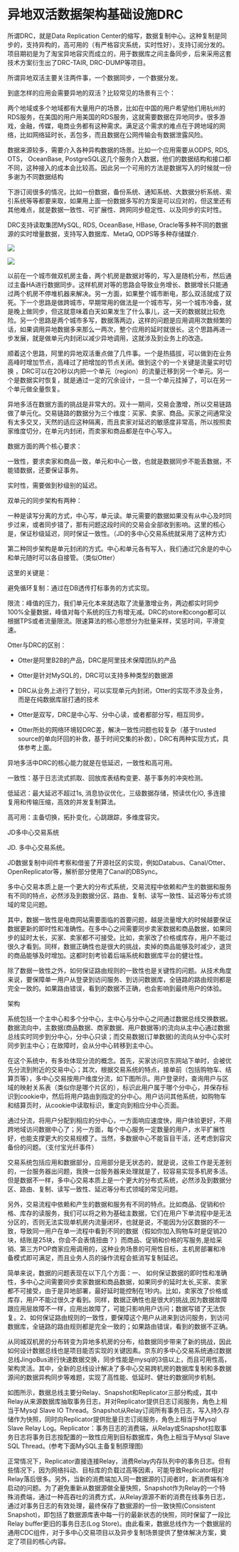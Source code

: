 # 异地双活数据架构基础设施DRC

所谓DRC，就是Data Replication Center的缩写，数据复制中心。这种复制是同步的，支持异构的，高可用的（有严格容灾系统，实时性好），支持订阅分发的。项目期初是为了淘宝异地容灾而成立的，用于数据库之间主备同步，后来采用这套技术方案衍生出了DRC-TAIR, DRC-DUMP等项目。

所谓异地双活主要关注两件事，一个数据同步，一个数据分发。

到底怎样的应用会需要异地的双活？比较常见的场景有三个：

两个地域或多个地域都有大量用户的场景，比如在中国的用户希望他们用杭州的RDS服务，在美国的用户用美国的RDS服务，这就需要数据在异地同步。很多游戏，金融，传媒，电商业务都有这种需求。满足这个需求的难点在于跨地域的网络，比如网络延时长，丢包多，而且数据在公网传输会有数据泄露风险。

数据来源较多，需要介入各种异构数据的场景。比如一个应用需要从ODPS, RDS, OTS， OceanBase, PostgreSQL这几个服务介入数据，他们的数据结构和接口都不同，这种接入的成本会比较高。因此另一个可用的方法是数据写入的时候就一份多谢为不同数据结构

下游订阅很多的情况，比如一份数据，备份系统、通知系统、大数据分析系统、索引系统等等都要来取，如果用上面一份数据多写的方案是可以应对的，但这里还有其他难点，就是数据一致性、可扩展性、跨网同步稳定性、以及同步的实时性。

DRC支持读取集团MySQL, RDS, OceanBase, HBase, Oracle等多种不同的数据源的实时增量数据，支持写入数据库、MetaQ, ODPS等多种存储媒介.

![](/meta.png)

![](/rw.png)

以前在一个城市做双机房主备，两个机房是数据对等的，写入是随机分布，然后通过主备HA进行数据同步。这样机房对等的思路会导致业务增长、数据增长只能通过两个机房不停堆机器来解决。另一方面，如果整个城市断电，那么双活就成了双死。下一个思路是做跨城市，早期常用的做法是一个城市写，另一个城市冷备，就是晚上做同步，但这就意味着白天如果发生了什么事儿，这一天的数据就比较危险。另一个思路是两个城市多写，数据落两边，这样的问题是应用调用次数频繁的话，如果调用异地数据多来那么一两次，整个应用的延时就很长。这个思路再进一步发展，就是做单元内封闭以减少异地调用，这就涉及到业务上的改造。

顺着这个思路，阿里的异地双活重点做了几件事。一个是热插拔，可以做到在业务高峰时增加节点，高峰过了把增加的节点关闭。做到这个的一个关键是流量实时切换 ，DRC可以在20秒以内把一个单元（region）的流量迁移到另一个单元。另一个是数据实时恢复，就是通过一定的冗余设计，一旦一个单元挂掉了，可以在另一个单元做全量恢复。

异地多活在数据方面的挑战是非常大的。双十一期间，交易会激增，所以交易链路做了单元化。交易链路的数据分为三个维度：买家、卖家、商品。买家之间通常没有太多交叉，天然的适应这种隔离，而且卖家对延迟的敏感度非常高，所以按照卖家维度切分，在单元内封闭，而卖家和商品都是在中心写入。

数据方面的两个核心要求：

一致性，要求卖家和商品一致，单元和中心一致，也就是数据同步不能丢数据，不能错数据，还要保证事务。

实时性，需要做到秒级别的延迟。

双单元的同步架构有两种：

一种是读写分离的方式，中心写，单元读。单元需要的数据如果没有从中心及时同步过来，或者同步错了，那有问题这段时间的交易会全部收到影响。这里的核心是，保证秒级延迟，同时保证一致性。（JD的多中心交易系统就采用了这种方式）

第二种同步架构是单元封闭的方式。中心和单元各有写入，我们通过冗余是的中心和单元随时可以各自接管。（类似Otter）

这里的关键是：

避免循环复制：通过在DB透传打标事务的方式实现。

限流：峰值的压力，我们单元化本来就选取了流量激增业务，两边都实时同步100%全量数据，峰值对每个系统的压力有增无减。DRC的store和congo都可以根据TPS或者流量限流。限速算法的核心思想分为批量采样，奖惩时间，平滑变速。

Otter与DRC的区别：

* Otter是阿里B2B的产品，DRC是阿里技术保障团队的产品

* Otter是针对MySQL的，DRC可以支持多种类型的数据源

* DRC从业务上进行了划分，可以实现单元内封闭，Otter的实现不涉及业务，而是在纯数据库层打通的技术

* Otter是双写，DRC是中心写、分中心读，或者都部分写，相互同步。

* Otter所处的网络环境较DRC差，解决一致性问题也较复杂（基于trusted source的单向环回的补救，基于时间交集的补救），DRC有两种实现方式，具体参考上面。

异地多活中DRC的核心能力就是在低延迟，一致性和高可用。

一致性：基于日志流式抓取、回放库表结构变更、基于事务的冲突检测。

低延迟：最大延迟不超过1s, 消息协议优化，三级数据存储，预读优化IO, 多连接复用和传输压缩，高效的并发复制算法。

高可用：主备切换，拓扑变化，心跳跟踪，多维度容灾。

JD多中心交易系统

JD. 多中心交易系统。

JD数据复制中间件考察和借鉴了开源社区的实现，例如Databus、Canal/Otter、OpenReplicator等，解析部分使用了Canal的DBSync。

多中心交易本质上是一个更大的分布式系统，交易流程中依赖和产生的数据和服务有不同的特点，必然涉及到数据分区、路由、复制、读写一致性、延迟等分布式领域的常见问题。

其中，数据一致性是电商网站需要面临的首要问题，越是流量增大的时候越要保证数据更新的即时性和准确性。在多中心之间需要同步卖家数据和商品数据，如果同步的延时太长，买家、卖家都不可接受。比如，卖家改了价格或库存，用户不能过很久才看到。同样，数据正确性也是很大的挑战，卖掉的商品能够及时减少，退货的商品能够及时增加。这都时刻考验着后端系统和数据库平台的健壮性。

除了数据一致性之外，如何保证路由规则的一致性也是关键性的问题。从技术角度来说，要保障单一用户从登录到访问服务、到访问数据库，全链路的路由规则都是完全一致的。如果路由错误，看到的数据不正确，也会影响到最终用户的体验。

架构

系统包括一个主中心和多个分中心，主中心与分中心之间通过数据总线交换数据。数据流向中，主数据\(商品数据、商家数据、用户数据等\)的流向从主中心通过数据总线实时同步到分中心，分中心只读；而交易数据\(订单数据\)的流向从分中心实时同步到主中心；在故障时，会从分中心转移到主中心。

在这个系统中，有多处体现分流的概念。首先，买家访问京东网站下单时，会被优先分流到附近的交易中心；其次，根据交易系统的特点，接单前（包括购物车、结算页等），多中心交易按用户维度分流，如下图所示。用户登录时，查询用户与区域的映射关系表（类似你是哪个片区的），标识此用户属于哪个分中心，并保存标识到cookie中，然后将用户路由到指定的分中心。用户访问其他系统，如购物车和结算页时，从cookie中读取标识，重定向到相应分中心页面。

通过分流，将用户分配到相应的分中心，一方面响应速度快，用户体验更好，不用跨地域访问数据中心了；另一方面，每个中心服务一定数量的用户，水平扩展性好，也能支撑更大的交易规模了。当然，多数据中心不能盲目干活，还考虑到容灾备份的问题。（支付宝光纤事件）

交易系统包括应用和数据部分，应用部分是无状态的，就是说，这些工作是无差别的，一台服务器出问题，我换一台服务器来处理就是了，较容易实现多机房多活。但是数据不一样，多中心交易本质上是一个更大的分布式系统，必然涉及到数据分区、路由、复制、读写一致性、延迟等分布式领域的常见问题。

另外，交易流程中依赖和产生的数据和服务有不同的特点。比如商品、促销和价格、库存的读服务，我们可以将之称为基础主数据，它们在用户下单流程中是无法分区的，否则无法实现单机房内流量闭环，也就是说，不能因为分区数据的不一致，导致同一用户在单一流程中看到不同的数据（假如你加入购物车时是促销20块，结账是25块，你会不会表情扭曲？）而商品、促销和价格的写服务,是给采销、第三方POP商家应用调用的，这种业务场景的可用性目标，主机房部署和冷备模式即可满足，而且业务人员的操作流程会抵消写复制延迟。

简单来说，数据的问题表现在以下几个方面：一、 如何保证数据的即时性和准确性，多中心之间需要同步卖家数据和商品数据，如果同步的延时太长,买家、卖家都不可接受，由于是异地部署，最好延时能控制在1秒内。比如，卖家改了价格或库存，用户不能过很久才看到。同样，数据正确性也是很大的挑战,因为数据故障跟应用层故障不一样，应用出故障了，可能只影响用户访问；数据写错了无法恢复。2、如何保证路由规则的一致性，要保障这个用户从进来到访问服务，到访问数据库，全链路的路由规则都是完全一致的；如果路由错误，看到的数据不正确。

从同城双机房的分布转变为异地多机房的分布，给数据同步带来了新的挑战，因此如何设计数据总线也是项目能否实现的关键因素。京东的多中心交易系统通过数据总线JingoBus进行快速数据交换，同步性能是mysql的3倍以上，而且可用性高，架构灵活。其中，全新的总线设计解决了多中心交易跨机房的数据库复制和多数据源间的数据异构同步等难题，实现了高性能、低延时、健壮的数据同步机制。

如图所示，数据总线主要分Relay、Snapshot和Replicator三部分构成，其中Relay从来源数据库抽取事务日志，并对Replicator提供日志订阅服务，角色上相当于Mysql Slave IO Thread。Snapshot从Relay订阅所有事务日志，写入持久存储作为快照，同时向Replicator提供批量日志订阅服务，角色上相当于Mysql Slave Relay Log。Replicator：事务日志的消费端，从Relay或Snapshot拉取事务日志将事务日志按配置的一致性应用到目标数据库，角色上相当于Mysql Slave SQL Thread。\(参考下面MySQL主备复制原理图\)

正常情况下，Replicator直接连接Relay，消费Relay内存队列中的事务日志。但有些情况下，因为网络抖动、目标库的负载过高等因素，可能导致Replicator相对Relay落后很多。另外，当新的消费端加入同一数据源的订阅者时，新消费端有冷启动的问题。为了避免重新从数据源做全量快照，Snapshot作为Relay的一个特殊消费端，通过一种高吞吐的消费方式，从Relay源源不断的消费在线事务日志，通过对事务日志的有效处理，最终保存了数据源的一份一致快照\(Consistent Snapshot\)，即包括了数据源库表中每一行的最新状态的快照，同时保留了一段比Relay buffer更旧的事务日志\(Log Store\)。由此看来，数据总线作为一个数据层的通用CDC组件，对于多中心交易项目以及异步复制场景提供了整体解决方案，奠定了项目的核心内容。

